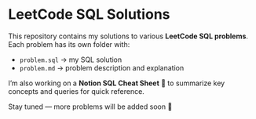 # LeetCode SQL Solutions  

This repository contains my solutions to various **LeetCode SQL problems**.  
Each problem has its own folder with:  
- `problem.sql` → my SQL solution  
- `problem.md` → problem description and explanation  

I’m also working on a **Notion SQL Cheat Sheet** 📒 to summarize key concepts and queries for quick reference.  

Stay tuned — more problems will be added soon 🚀  
